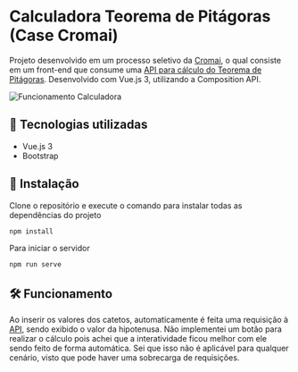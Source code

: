 # Calculadora Teorema de Pitágoras (Case Cromai)

Projeto desenvolvido em um processo seletivo da [Cromai](https://www.cromai.com), o qual consiste em um front-end que consume uma [API para cálculo do Teorema de Pitágoras](https://github.com/gabrielvianaz/pitagoras-back). Desenvolvido com Vue.js 3, utilizando a Composition API.

![Funcionamento Calculadora](https://i.imgur.com/axvpGcd.gif)

## 🚀 Tecnologias utilizadas

- Vue.js 3
- Bootstrap

## 🔧 Instalação

Clone o repositório e execute o comando para instalar todas as dependências do projeto

```bash
npm install
```

Para iniciar o servidor

```bash
npm run serve
```

## 🛠️ Funcionamento

Ao inserir os valores dos catetos, automaticamente é feita uma requisição à [API](https://github.com/gabrielvianaz/pitagoras-back), sendo exibido o valor da hipotenusa. Não implementei um botão para realizar o cálculo pois achei que a interatividade ficou melhor com ele sendo feito de forma automática. Sei que isso não é aplicável para qualquer cenário, visto que pode haver uma sobrecarga de requisições.
